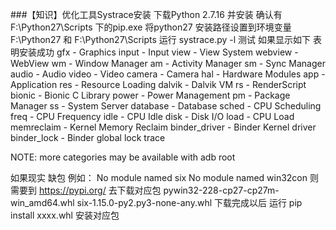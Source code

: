 ###【知识】优化工具Systrace安装
   下载Python 2.7.16 并安装
   确认有F:\Python27\Scripts 下的pip.exe
   将python27 安装路径设置到环境变量 F:\Python27 和 F:\Python27\Scripts
   运行 systrace.py -l  测试
   如果显示如下 表明安装成功
           gfx - Graphics
       input - Input
        view - View System
     webview - WebView
          wm - Window Manager
          am - Activity Manager
          sm - Sync Manager
       audio - Audio
       video - Video
      camera - Camera
         hal - Hardware Modules
         app - Application
         res - Resource Loading
      dalvik - Dalvik VM
          rs - RenderScript
      bionic - Bionic C Library
       power - Power Management
          pm - Package Manager
          ss - System Server
    database - Database
       sched - CPU Scheduling
        freq - CPU Frequency
        idle - CPU Idle
        disk - Disk I/O
        load - CPU Load
  memreclaim - Kernel Memory Reclaim
  binder_driver - Binder Kernel driver
  binder_lock - Binder global lock trace

NOTE: more categories may be available with adb root

如果现实 缺包
     例如： No module named six   No module named win32con
     则需要到 https://pypi.org/ 去下载对应包
     pywin32-228-cp27-cp27m-win_amd64.whl
     six-1.15.0-py2.py3-none-any.whl
     下载完成以后 运行 pip install xxxx.whl 安装对应包
	